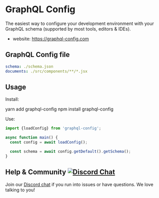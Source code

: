 # GraphQL Config

The easiest way to configure your development environment with your GraphQL schema (supported by most tools, editors & IDEs).

- website: https://graphql-config.com

## GraphQL Config file

```yaml
schema: ./schema.json
documents: ./src/components/**/*.jsx
```

## Usage

Install:

  yarn add graphql-config
  npm install graphql-config

Use:

```typescript
import {loadConfig} from 'graphql-config';

async function main() {
  const config = await loadConfig();

  const schema = await config.getDefault().getSchema();
}
```

## Help & Community [![Discord Chat](https://img.shields.io/discord/625400653321076807)](https://discord.gg/xud7bH9)

Join our [Discord chat](https://discord.gg/xud7bH9) if you run into issues or have questions. We love talking to you!
